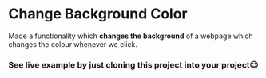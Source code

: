 # Change Background Color

Made a functionality which **changes the background** of a webpage which changes the colour whenever we click.

### See live example by just cloning this project into your project:wink:
